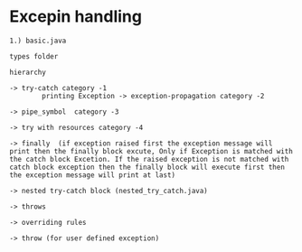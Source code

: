 # Excepin handling 

	1.) basic.java

	types folder

	hierarchy

	-> try-catch category -1
			printing Exception -> exception-propagation category -2 
 
	-> pipe_symbol  category -3

	-> try with resources category -4

	-> finally  (if exception raised first the exception message will print then the finally block excute, Only if Exception is matched with the catch block Excetion. If the raised exception is not matched with catch block exception then the finally block will execute first then the exception message will print at last)

	-> nested try-catch block (nested_try_catch.java)

	-> throws 

	-> overriding rules

	-> throw (for user defined exception)
